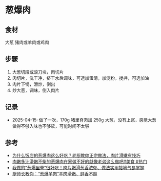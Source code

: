 # 葱爆肉

## 食材

大葱 猪肉或羊肉或鸡肉

## 步骤

1. 大葱切段或滚刀块，肉切片
2. 肉切片，洗干净，挤干水后调味，可选加蛋清，加淀粉，搅拌，可选加油
3. 肉片下锅，滑炒，倒出
4. 炒大葱，调味，倒入肉片

## 记录

- 2025-04-15: 做了一次，170g 猪里脊肉加 250g 大葱，没有上浆，感觉大葱做得不够入味也不够软，可能时间不太够

## 参考

- [为什么饭店的葱爆肉这么好吃？老厨教你正宗做法，肉片滑嫩有技巧](https://www.bilibili.com/video/BV1q94y1g7fi/)
- [肉嫩多汁滑嫩不柴的葱爆肉在家做不好的就像老弟这么做吧#美食 #热门](https://www.bilibili.com/video/BV1djQBYTEk4/)
- [我做的“葱爆里脊”很好吃！肉片嫩滑葱香浓郁、做法实用接地气易掌握](https://www.bilibili.com/video/BV1LF411t7sn/)
- [厨师长教你：“葱爆羊肉”羊肉滑嫩、鲜香不膻](https://www.bilibili.com/video/BV1HmCnYCEBh/)
